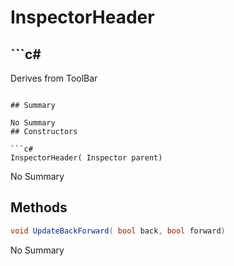 # InspectorHeader

## ```c#
Derives from ToolBar
```

## Summary

No Summary
## Constructors

```c#
InspectorHeader( Inspector parent) 
```
No Summary
## Methods

```c#
void UpdateBackForward( bool back, bool forward) 
```
No Summary

